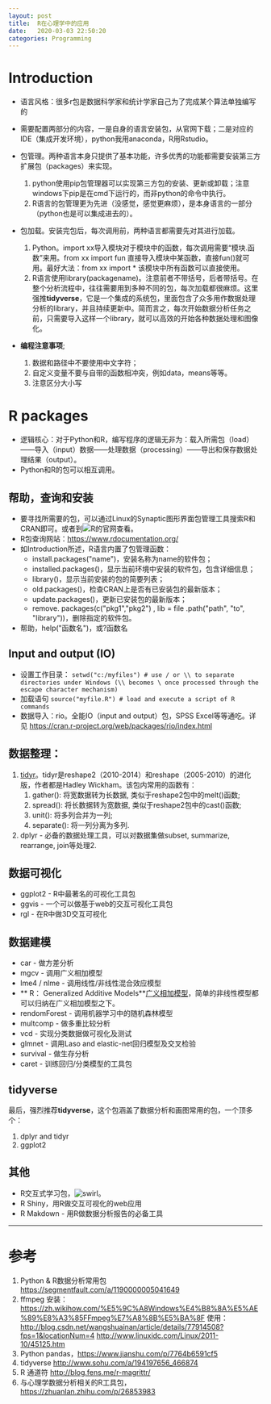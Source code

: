 ```yaml
---
layout: post
title:  R在心理学中的应用
date:   2020-03-03 22:50:20
categories: Programming
---
```


# Introduction

* 语言风格：很多r包是数据科学家和统计学家自己为了完成某个算法单独编写的

* 需要配置两部分的内容，一是自身的语言安装包，从官网下载；二是对应的IDE（集成开发环境），python我用anaconda，R用Rstudio。
* 包管理。两种语言本身只提供了基本功能，许多优秀的功能都需要安装第三方扩展包（packages）来实现。
    1. python使用pip包管理器可以实现第三方包的安装、更新或卸载；注意windows下pip是在cmd下运行的，而非python的命令中执行。
    2. R语言的包管理更为先进（没感觉，感觉更麻烦），是本身语言的一部分（python也是可以集成进去的）。
* 包加载。安装完包后，每次调用前，两种语言都需要先对其进行加载。
   1. Python。import xx导入模块对于模块中的函数，每次调用需要“模块.函数”来用。from xx import fun 直接导入模块中某函数，直接fun()就可用。最好大法：from xx import * 该模块中所有函数可以直接使用。
   2. R语言使用library(packagename)。注意前者不带括号，后者带括号。在整个分析流程中，往往需要用到多种不同的包，每次加载都很麻烦。这里强推**tidyverse**，它是一个集成的系统包，里面包含了众多用作数据处理分析的library，并且持续更新中。简而言之，每次开始数据分析任务之前，只需要导入这样一个library，就可以高效的开始各种数据处理和图像化。
* **编程注意事项**;
   1. 数据和路径中不要使用中文字符；
   2. 自定义变量不要与自带的函数相冲突，例如data，means等等。
   3. 注意区分大小写

# R packages
* 逻辑核心：对于Python和R，编写程序的逻辑无非为：载入所需包（load）——导入（input）数据——处理数据（processing）——导出和保存数据处理结果（output）。
* Python和R的包可以相互调用。

## 帮助，查询和安装
* 要寻找所需要的包，可以通过Linux的Synaptic图形界面包管理工具搜索R和CRAN即可。或者到![R的官网](http://cran.r-project.org/)查看。
* R包查询网站：https://www.rdocumentation.org/
* 如Introduction所述，R语言内置了包管理函数：
   * install.packages("name")，安装名称为name的软件包；
   * installed.packages()，显示当前环境中安装的软件包，包含详细信息；
   * library()，显示当前安装的包的简要列表；
   * old.packages()，检查CRAN上是否有已安装包的最新版本；  
   * update.packages()，更新已安装包的最新版本；
   * remove. packages(c("pkg1","pkg2") , lib = file .path("path", "to", "library"))，删除指定的软件包。
* 帮助，help("函数名")，或?函数名

## Input and output (IO)

* 设置工作目录：
`setwd("c:/myfiles") # use / or \\ to separate directories under Windows (\\ becomes \ once processed through the escape character mechanism)`
* 加载语句
`source("myfile.R") # load and execute a script of R commands`
* 数据导入：rio。全能IO（input and output）包，SPSS Excel等等通吃。详见 https://cran.r-project.org/web/packages/rio/index.html

## 数据整理：
1. [tidyr](https://zhuanlan.zhihu.com/p/26588045)。tidyr是reshape2（2010-2014）和reshape（2005-2010）的进化版，作者都是Hadley Wickham。该包内常用的函数有：
     1. gather(): 将宽数据转为长数据, 类似于reshape2包中的melt()函数;
     2. spread(): 将长数据转为宽数据, 类似于reshape2包中的cast()函数;
     3. unit(): 将多列合并为一列;
     4. separate(): 将一列分离为多列.
2. dplyr - 必备的数据处理工具，可以对数据集做subset, summarize, rearrange, join等处理2.

## 数据可视化
* ggplot2 - R中最著名的可视化工具包
* ggvis - 一个可以做基于web的交互可视化工具包
* rgl - 在R中做3D交互可视化

## 数据建模

* car - 做方差分析
* mgcv - 调用广义相加模型
* lme4 / nlme - 调用线性/非线性混合效应模型
* ** R： Generalized Additive Models**[广义相加模型](https://blog.csdn.net/textboy/article/details/47277131)，简单的非线性模型都可以归纳在广义相加模型之下。
* rendomForest - 调用机器学习中的随机森林模型
* multcomp - 做多重比较分析
* vcd - 实现分类数据做可视化及测试
* glmnet - 调用Laso and elastic-net回归模型及交叉检验
* survival - 做生存分析
* caret - 训练回归/分类模型的工具包

## tidyverse
最后，强烈推荐**tidyverse**，这个包涵盖了数据分析和画图常用的包，一个顶多个：
  1. dplyr and tidyr
  2. ggplot2

## 其他
* R交互式学习包，![swirl](http://swirlstats.com/)。
* R Shiny，用R做交互可视化的web应用
* R Makdown - 用R做数据分析报告的必备工具



*****************************
# 参考
1. Python & R数据分析常用包 https://segmentfault.com/a/1190000005041649
2. ffmpeg 安装： https://zh.wikihow.com/%E5%9C%A8Windows%E4%B8%8A%E5%AE%89%E8%A3%85FFmpeg%E7%A8%8B%E5%BA%8F
使用： http://blog.csdn.net/wangshuainan/article/details/77914508?fps=1&locationNum=4
http://www.linuxidc.com/Linux/2011-10/45125.htm
3. Python pandas，https://www.jianshu.com/p/7764b6591cf5
4. tidyverse http://www.sohu.com/a/194197656_466874
5. R 通道符 http://blog.fens.me/r-magrittr/
6. 与心理学数据分析相关的R工具包，https://zhuanlan.zhihu.com/p/26853983
